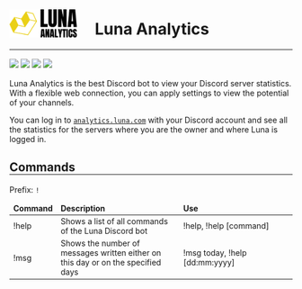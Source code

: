 <div style="display:flex; align-items: center;flex-direction: row;border-bottom: 1px solid ">
    <img width="120" src="https://raw.githubusercontent.com/joelruizcabrera/luna-analytics/fac84552bce1f6e5479c2651e9f5cde551af42bc/luna.svg">
    <h1 style="margin-left: 2rem">Luna Analytics
</h1>
</div>
<div style="margin-top: 1rem">
<img src="https://img.shields.io/badge/license-MIT-blue.svg">
<img src="https://img.shields.io/badge/nodejs-12.17.0-green.svg">
<img src="https://img.shields.io/badge/discord.js-12.5.3-green.svg">
<img src="https://img.shields.io/badge/Web-offline-red.svg">
</div>
<div style="margin-top: 1rem">
    <p>Luna Analytics is the best Discord bot to view your Discord server statistics. With a flexible web connection, you can apply settings to view the potential of your channels.</p>
    <p>You can log in to <a href="https://analytics.luna.com"><code>analytics.luna.com</code></a> with your Discord account and see all the statistics for the servers where you are the owner and where Luna is logged in.</p>
</div>
<div style="margin-top: 1rem">
    <h2 style="border-bottom: 1px solid">Commands</h2>
    <p>Prefix: <code>!</code></p>
    <table>
        <thead>
            <td><b>Command</b></td>
            <td><b>Description</b></td>
            <td width="40%"><b>Use</b></td>
        </thead>
        <tbody>
            <tr>
                <td>!help</td>
                <td>Shows a list of all commands of the Luna Discord bot</td>
                <td>!help, !help [command]</td>
            </tr>
            <tr>
                <td>!msg</td>
                <td>Shows the number of messages written either on this day or on the specified days</td>
                <td>!msg today, !help [dd:mm:yyyy]</td>
            </tr>
        </tbody>
    </table>
</div>